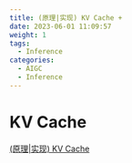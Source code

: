 ```yaml
---
title: (原理|实现) KV Cache +
date: 2023-06-01 11:09:57
weight: 1
tags:
  - Inference
categories: 
  - AIGC
  - Inference 
---
```


<p></p>
<!-- more -->

# KV Cache
[(原理|实现) KV Cache](https://candied-skunk-1ca.notion.site/KV-Cache-52168038d1874bce9d5cf68c5930f5c1?pvs=4)